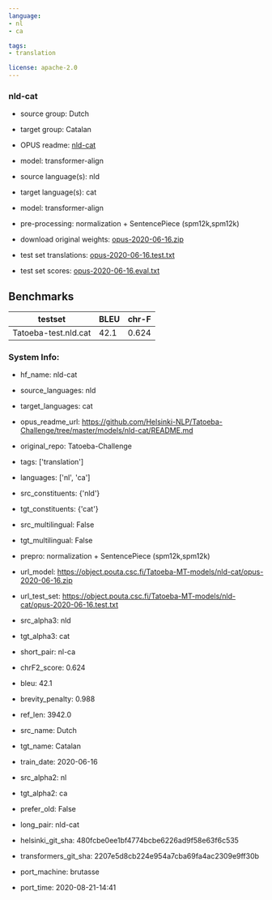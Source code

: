 ```yaml
---
language: 
- nl
- ca

tags:
- translation

license: apache-2.0
---
```


### nld-cat

* source group: Dutch 
* target group: Catalan 
*  OPUS readme: [nld-cat](https://github.com/Helsinki-NLP/Tatoeba-Challenge/tree/master/models/nld-cat/README.md)

*  model: transformer-align
* source language(s): nld
* target language(s): cat
* model: transformer-align
* pre-processing: normalization + SentencePiece (spm12k,spm12k)
* download original weights: [opus-2020-06-16.zip](https://object.pouta.csc.fi/Tatoeba-MT-models/nld-cat/opus-2020-06-16.zip)
* test set translations: [opus-2020-06-16.test.txt](https://object.pouta.csc.fi/Tatoeba-MT-models/nld-cat/opus-2020-06-16.test.txt)
* test set scores: [opus-2020-06-16.eval.txt](https://object.pouta.csc.fi/Tatoeba-MT-models/nld-cat/opus-2020-06-16.eval.txt)

## Benchmarks

| testset               | BLEU  | chr-F |
|-----------------------|-------|-------|
| Tatoeba-test.nld.cat 	| 42.1 	| 0.624 |


### System Info: 
- hf_name: nld-cat

- source_languages: nld

- target_languages: cat

- opus_readme_url: https://github.com/Helsinki-NLP/Tatoeba-Challenge/tree/master/models/nld-cat/README.md

- original_repo: Tatoeba-Challenge

- tags: ['translation']

- languages: ['nl', 'ca']

- src_constituents: {'nld'}

- tgt_constituents: {'cat'}

- src_multilingual: False

- tgt_multilingual: False

- prepro:  normalization + SentencePiece (spm12k,spm12k)

- url_model: https://object.pouta.csc.fi/Tatoeba-MT-models/nld-cat/opus-2020-06-16.zip

- url_test_set: https://object.pouta.csc.fi/Tatoeba-MT-models/nld-cat/opus-2020-06-16.test.txt

- src_alpha3: nld

- tgt_alpha3: cat

- short_pair: nl-ca

- chrF2_score: 0.624

- bleu: 42.1

- brevity_penalty: 0.988

- ref_len: 3942.0

- src_name: Dutch

- tgt_name: Catalan

- train_date: 2020-06-16

- src_alpha2: nl

- tgt_alpha2: ca

- prefer_old: False

- long_pair: nld-cat

- helsinki_git_sha: 480fcbe0ee1bf4774bcbe6226ad9f58e63f6c535

- transformers_git_sha: 2207e5d8cb224e954a7cba69fa4ac2309e9ff30b

- port_machine: brutasse

- port_time: 2020-08-21-14:41